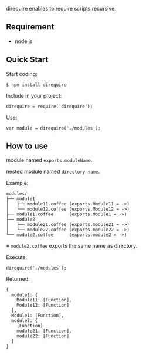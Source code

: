   direquire enables to require scripts recursive.

## Requirement

  * node.js


## Quick Start

  Start coding:

    $ npm install direquire

  Include in your project:

    direquire = require('direquire');

  Use:

    var module = direquire('./modules');


## How to use


  module named `exports.moduleName`.

  nested module named `directory name`.

  Example:

    modules/
    ├── module1
    │   ├── module11.coffee (exports.Module11 = ->)
    │   └── module12.coffee (exports.Module12 = ->)
    ├── module1.coffee      (exports.Module1 = ->)
    ├── module2
    │   ├── module21.coffee (exports.module21 = ->)
    │   └── module22.coffee (exports.module22 = ->)
    └── module2.coffee      (exports.module2 = ->)

  ※ `module2.coffee` exports the same name as directory.

  Execute:

    direquire('./modules');

  Returned:

    {
      module1: {
        Module11: [Function],
        Module12: [Function]
      },
      Module1: [Function],
      module2: {
        [Function]
        module21: [Function],
        module22: [Function]
      }
    }
